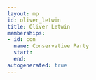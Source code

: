 ```yaml
---
layout: mp
id: oliver_letwin
title: Oliver Letwin
memberships:
- id: con
  name: Conservative Party
  start: 
  end: 
autogenerated: true
---
```

